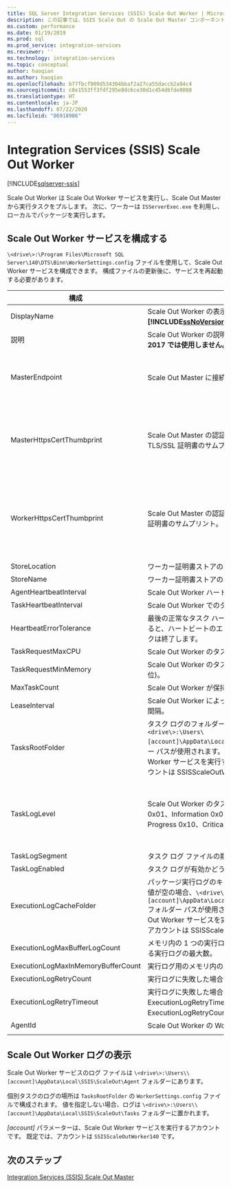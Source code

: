 ```yaml
---
title: SQL Server Integration Services (SSIS) Scale Out Worker | Microsoft Docs
description: この記事では、SSIS Scale Out の Scale Out Master コンポーネントについて説明します
ms.custom: performance
ms.date: 01/19/2019
ms.prod: sql
ms.prod_service: integration-services
ms.reviewer: ''
ms.technology: integration-services
ms.topic: conceptual
author: haoqian
ms.author: haoqian
ms.openlocfilehash: b77fbcf909d534304bbaf2a27ca55daccb2a94c4
ms.sourcegitcommit: c8e1553ff3fdf295e8dc6ce30d1c454d6fde8088
ms.translationtype: HT
ms.contentlocale: ja-JP
ms.lasthandoff: 07/22/2020
ms.locfileid: "86918986"
---
```

# <a name="integration-services-ssis-scale-out-worker"></a>Integration Services (SSIS) Scale Out Worker

[!INCLUDE[sqlserver-ssis](../../includes/applies-to-version/sqlserver-ssis.md)]



Scale Out Worker は Scale Out Worker サービスを実行し、Scale Out Master から実行タスクをプルします。 次に、ワーカーは `ISServerExec.exe` を利用し、ローカルでパッケージを実行します。

## <a name="configure-the-scale-out-worker-service"></a>Scale Out Worker サービスを構成する
`\<drive\>:\Program Files\Microsoft SQL Server\140\DTS\Binn\WorkerSettings.config` ファイルを使用して、Scale Out Worker サービスを構成できます。 構成ファイルの更新後に、サービスを再起動する必要があります。

|構成  |説明  |既定値|
|---------|---------|---------|
|DisplayName|Scale Out Worker の表示名。 **[!INCLUDE[ssNoVersion_md](../../includes/ssnoversion-md.md)] 2017 では使用しません。**|コンピューター名|
|説明|Scale Out Worker の説明。 **[!INCLUDE[ssNoVersion_md](../../includes/ssnoversion-md.md)] 2017 では使用しません。**|Empty|
|MasterEndpoint|Scale Out Master に接続するエンドポイント。|Scale Out Worker のインストール時に設定されるエンドポイント|
|MasterHttpsCertThumbprint|Scale Out Master の認証に使用されるクライアント TLS/SSL 証明書のサムプリント|Scale Out Worker のインストール時に指定されるクライアント証明書のサムプリント。|
|WorkerHttpsCertThumbprint|Scale Out Master の認証に使用される Scale Out Master 証明書のサムプリント。|Scale Out Worker のインストール時に自動的に作成され、インストールされる証明書のサムプリント|
|StoreLocation|ワーカー証明書ストアの場所。|LocalMachine|
|StoreName|ワーカー証明書ストアの名前。|My|
|AgentHeartbeatInterval|Scale Out Worker ハートビートの間隔。|00:01:00|
|TaskHeartbeatInterval|Scale Out Worker でのタスク状態のレポート間隔。|00:00:10|
|HeartbeatErrorTolerance|最後の正常なタスク ハートビート以降、この時間が経過すると、ハートビートのエラー応答が受信された場合にタスクは終了します。|00:10:00|
|TaskRequestMaxCPU|Scale Out Worker のタスク要求時の CPU の上限。|70.0|
|TaskRequestMinMemory|Scale Out Worker のタスク要求時のメモリの下限 (MB 単位)。|100.0|
|MaxTaskCount|Scale Out Worker が保持できるタスクの最大数。|10|
|LeaseInterval|Scale Out Worker によって保持されているタスクのリース間隔。|00:01:00|
|TasksRootFolder|タスク ログのフォルダー。 値が空の場合、`\<drive\>:\Users\[account]\AppData\Local\SSIS\Cluster\Tasks` フォルダー パスが使用されます。 [アカウント] は、Scale Out Worker サービスを実行するアカウントです。 既定のアカウントは SSISScaleOutWorker140 です。|Empty|
|TaskLogLevel|Scale Out Worker のタスク ログ レベル。 (Verbose 0x01、Information 0x02、Warning 0x04、Error 0x08、Progress 0x10、CriticalError 0x20、Audit 0x40)|126 (Information、Warning、Error、Progress、CriticalError、Audit)|
|TaskLogSegment|タスク ログ ファイルの期間。|00:00:00|
|TaskLogEnabled|タスク ログが有効かどうかを示します。|true|
|ExecutionLogCacheFolder|パッケージ実行ログのキャッシュに使用するフォルダー。 値が空の場合、`\<drive\>:\Users\[account]\AppData\Local\SSIS\Cluster\Agent\ELogCache` フォルダー パスが使用されます。 [アカウント] は、Scale Out Worker サービスを実行するアカウントです。 既定のアカウントは SSISScaleOutWorker140 です。|Empty|
|ExecutionLogMaxBufferLogCount|メモリ内の 1 つの実行ログ バッファーの、キャッシュされる実行ログの最大数。|10000|
|ExecutionLogMaxInMemoryBufferCount|実行ログ用のメモリ内の実行ログ バッファーの最大数。|10|
|ExecutionLogRetryCount|実行ログに失敗した場合の再試行回数。|3|
|ExecutionLogRetryTimeout|実行ログに失敗した場合の再試行タイムアウト。 ExecutionLogRetryTimeout に達した場合、ExecutionLogRetryCount は無視されます。 |7.00:00:00 (7 日)|
|AgentId|Scale Out Worker の Worker Agent ID|自動生成|
||||    

## <a name="view-the-scale-out-worker-log"></a>Scale Out Worker ログの表示
Scale Out Worker サービスのログ ファイルは `\<drive\>:\Users\\[account]\AppData\Local\SSIS\ScaleOut\Agent` フォルダーにあります。

個別タスクのログの場所は `TasksRootFolder` の `WorkerSettings.config` ファイルで構成されます。 値を指定しない場合、ログは `\<drive\>:\Users\\[account]\AppData\Local\SSIS\ScaleOut\Tasks` フォルダーに置かれます。 

*[account]* パラメーターは、Scale Out Worker サービスを実行するアカウントです。 既定では、アカウントは `SSISScaleOutWorker140` です。

## <a name="next-steps"></a>次のステップ
[Integration Services (SSIS) Scale Out Master](integration-services-ssis-scale-out-master.md)
